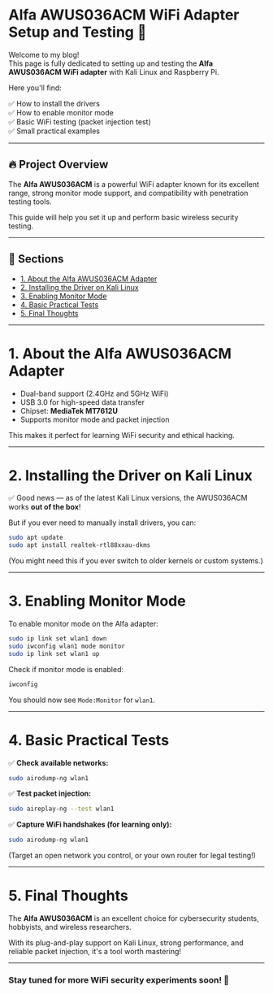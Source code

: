# Alfa AWUS036ACM WiFi Adapter Setup and Testing 🚀

Welcome to my blog!  
This page is fully dedicated to setting up and testing the **Alfa AWUS036ACM WiFi adapter** with Kali Linux and Raspberry Pi.

Here you'll find:

✅ How to install the drivers  
✅ How to enable monitor mode  
✅ Basic WiFi testing (packet injection test)  
✅ Small practical examples

---

## 🔥 Project Overview

The **Alfa AWUS036ACM** is a powerful WiFi adapter known for its excellent range, strong monitor mode support, and compatibility with penetration testing tools.

This guide will help you set it up and perform basic wireless security testing.

---

## 📖 Sections

- [1. About the Alfa AWUS036ACM Adapter](#1-about-the-alfa-awus036acm-adapter)
- [2. Installing the Driver on Kali Linux](#2-installing-the-driver-on-kali-linux)
- [3. Enabling Monitor Mode](#3-enabling-monitor-mode)
- [4. Basic Practical Tests](#4-basic-practical-tests)
- [5. Final Thoughts](#5-final-thoughts)

---

# 1. About the Alfa AWUS036ACM Adapter

- Dual-band support (2.4GHz and 5GHz WiFi)
- USB 3.0 for high-speed data transfer
- Chipset: **MediaTek MT7612U**
- Supports monitor mode and packet injection

This makes it perfect for learning WiFi security and ethical hacking.

---

# 2. Installing the Driver on Kali Linux

✅ Good news — as of the latest Kali Linux versions, the AWUS036ACM works **out of the box**!

But if you ever need to manually install drivers, you can:

```bash
sudo apt update
sudo apt install realtek-rtl88xxau-dkms
```

(You might need this if you ever switch to older kernels or custom systems.)

---

# 3. Enabling Monitor Mode

To enable monitor mode on the Alfa adapter:

```bash
sudo ip link set wlan1 down
sudo iwconfig wlan1 mode monitor
sudo ip link set wlan1 up
```

Check if monitor mode is enabled:

```bash
iwconfig
```

You should now see `Mode:Monitor` for `wlan1`.

---

# 4. Basic Practical Tests

✅ **Check available networks:**

```bash
sudo airodump-ng wlan1
```

✅ **Test packet injection:**

```bash
sudo aireplay-ng --test wlan1
```

✅ **Capture WiFi handshakes (for learning only):**

```bash
sudo airodump-ng wlan1
```

(Target an open network you control, or your own router for legal testing!)

---

# 5. Final Thoughts

The **Alfa AWUS036ACM** is an excellent choice for cybersecurity students, hobbyists, and wireless researchers.

With its plug-and-play support on Kali Linux, strong performance, and reliable packet injection, it's a tool worth mastering!

---

### Stay tuned for more WiFi security experiments soon! 🚀

